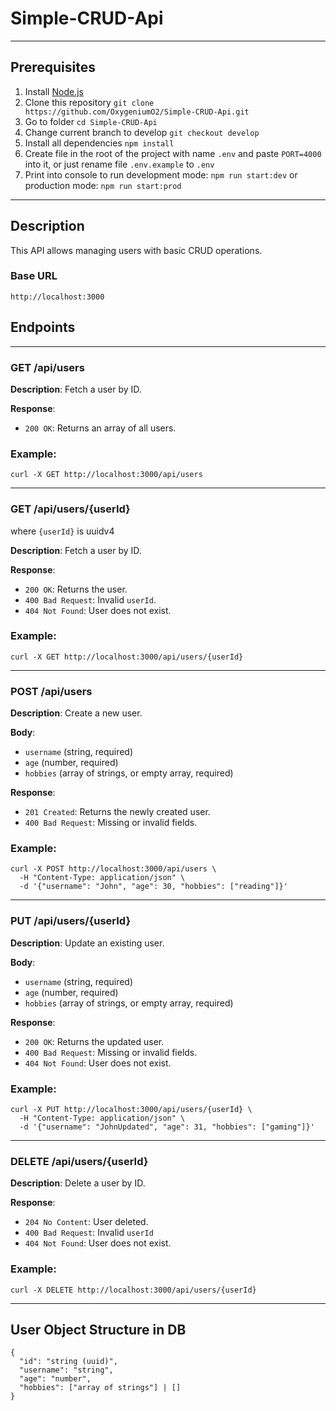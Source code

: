 # Simple-CRUD-Api

---

## Prerequisites

1. Install [Node.js](https://nodejs.org/en/download/)
2. Clone this repository `git clone https://github.com/OxygeniumO2/Simple-CRUD-Api.git`
3. Go to folder `cd Simple-CRUD-Api`
4. Change current branch to develop `git checkout develop`
5. Install all dependencies `npm install`
6. Create file in the root of the project with name `.env` and paste `PORT=4000` into it, or just rename file `.env.example` to `.env`
7. Print into console to run development mode: `npm run start:dev` or production mode: `npm run start:prod`

---

## Description

This API allows managing users with basic CRUD operations.

### Base URL

`http://localhost:3000`

## Endpoints

---

### GET /api/users

**Description**: Fetch a user by ID.

**Response**:

- `200 OK`: Returns an array of all users.

### Example:

```
curl -X GET http://localhost:3000/api/users
```

---

### GET /api/users/{userId}

where `{userId}` is uuidv4

**Description**: Fetch a user by ID.

**Response**:

- `200 OK`: Returns the user.
- `400 Bad Request`: Invalid `userId`.
- `404 Not Found`: User does not exist.

### Example:

```
curl -X GET http://localhost:3000/api/users/{userId}
```

---

### POST /api/users

**Description**: Create a new user.

**Body**:

- `username` (string, required)
- `age` (number, required)
- `hobbies` (array of strings, or empty array, required)

**Response**:

- `201 Created`: Returns the newly created user.
- `400 Bad Request`: Missing or invalid fields.

### Example:

```
curl -X POST http://localhost:3000/api/users \
  -H "Content-Type: application/json" \
  -d '{"username": "John", "age": 30, "hobbies": ["reading"]}'
```

---

### PUT /api/users/{userId}

**Description**: Update an existing user.

**Body**:

- `username` (string, required)
- `age` (number, required)
- `hobbies` (array of strings, or empty array, required)

**Response**:

- `200 OK`: Returns the updated user.
- `400 Bad Request`: Missing or invalid fields.
- `404 Not Found`: User does not exist.

### Example:

```
curl -X PUT http://localhost:3000/api/users/{userId} \
  -H "Content-Type: application/json" \
  -d '{"username": "JohnUpdated", "age": 31, "hobbies": ["gaming"]}'
```

---

### DELETE /api/users/{userId}

**Description**: Delete a user by ID.

**Response**:

- `204 No Content`: User deleted.
- `400 Bad Request`: Invalid `userId`
- `404 Not Found`: User does not exist.

### Example:

```
curl -X DELETE http://localhost:3000/api/users/{userId}
```

---

## User Object Structure in DB

```
{
  "id": "string (uuid)",
  "username": "string",
  "age": "number",
  "hobbies": ["array of strings"] | []
}
```
